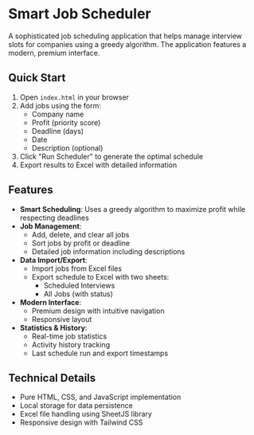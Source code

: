 # Smart Job Scheduler

A sophisticated job scheduling application that helps manage interview slots for companies using a greedy algorithm. The application features a modern, premium interface.

## Quick Start

1. Open `index.html` in your browser
2. Add jobs using the form:
   - Company name
   - Profit (priority score)
   - Deadline (days)
   - Date
   - Description (optional)
3. Click "Run Scheduler" to generate the optimal schedule
4. Export results to Excel with detailed information

## Features

- **Smart Scheduling**: Uses a greedy algorithm to maximize profit while respecting deadlines
- **Job Management**:
  - Add, delete, and clear all jobs
  - Sort jobs by profit or deadline
  - Detailed job information including descriptions
- **Data Import/Export**:
  - Import jobs from Excel files
  - Export schedule to Excel with two sheets:
    - Scheduled Interviews
    - All Jobs (with status)
- **Modern Interface**:
  - Premium design with intuitive navigation
  - Responsive layout
- **Statistics & History**:
  - Real-time job statistics
  - Activity history tracking
  - Last schedule run and export timestamps

## Technical Details

- Pure HTML, CSS, and JavaScript implementation
- Local storage for data persistence
- Excel file handling using SheetJS library
- Responsive design with Tailwind CSS 
